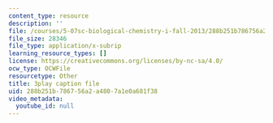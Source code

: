 ```yaml
---
content_type: resource
description: ''
file: /courses/5-07sc-biological-chemistry-i-fall-2013/288b251b786756a2a4807a1e0a681f38_eOYHJLqP2Ps.vtt
file_size: 28346
file_type: application/x-subrip
learning_resource_types: []
license: https://creativecommons.org/licenses/by-nc-sa/4.0/
ocw_type: OCWFile
resourcetype: Other
title: 3play caption file
uid: 288b251b-7867-56a2-a480-7a1e0a681f38
video_metadata:
  youtube_id: null
---
```

